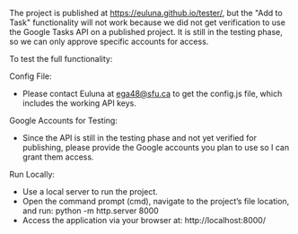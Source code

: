 The project is published at https://euluna.github.io/tester/, but the "Add to Task" functionality will not work because we did not get verification to use the Google Tasks API on a published project. It is still in the testing phase, so we can only approve specific accounts for access.

To test the full functionality:

Config File:
- Please contact Euluna at ega48@sfu.ca to get the config.js file, which includes the working API keys.

Google Accounts for Testing:
- Since the API is still in the testing phase and not yet verified for publishing, please provide the Google accounts you plan to use so I can grant them access.

Run Locally:
- Use a local server to run the project.
- Open the command prompt (cmd), navigate to the project’s file location, and run:
  python -m http.server 8000
- Access the application via your browser at:
  http://localhost:8000/

